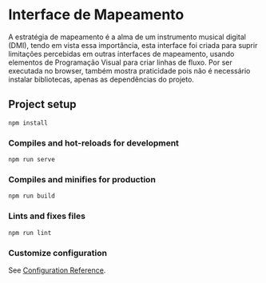 # Interface de Mapeamento 

A estratégia de mapeamento é a alma de um instrumento musical digital (DMI), tendo em vista essa importância, esta interface foi criada para suprir limitações percebidas em outras interfaces de mapeamento, usando elementos de Programação Visual para criar linhas de fluxo. Por ser executada no browser, também mostra praticidade pois não é necessário instalar bibliotecas, apenas as dependências do projeto.    


## Project setup
```
npm install
```

### Compiles and hot-reloads for development
```
npm run serve
```

### Compiles and minifies for production
```
npm run build
```

### Lints and fixes files
```
npm run lint
```

### Customize configuration
See [Configuration Reference](https://cli.vuejs.org/config/).
